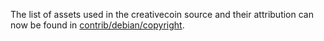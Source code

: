 The list of assets used in the creativecoin source and their attribution can now be found in [contrib/debian/copyright](../contrib/debian/copyright).
